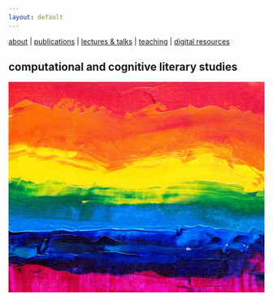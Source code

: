 ```yaml
---
layout: default
---
```



[about](about.html)  |  [publications](publications.html)  |  [lectures & talks](lectures_talks.html)  |  [teaching](teaching.html) | [digital resources](dig_res.html)

## computational and cognitive literary studies

![colors](./assets/img/steve-johnson-JLfem8ViKVA-unsplash.jpg)

